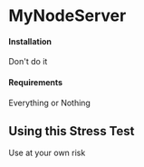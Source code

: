 # MyNodeServer

#### Installation

Don't do it

#### Requirements

Everything or Nothing

## Using this Stress Test

Use at your own risk
